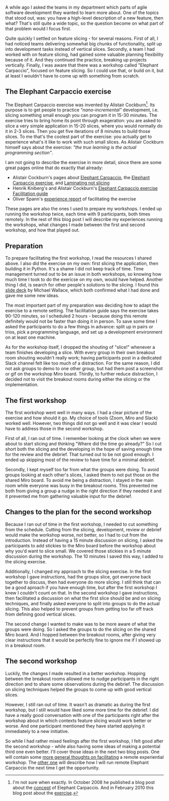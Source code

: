 <!--
.. title: Two times remote Elephant Carpaccio
.. slug: two-times-remote-elephant-carpaccio
.. date: 2021-10-03 21:28:50 UTC+02:00
.. tags: workshop, elephant carpaccio, small steps, agile, facilitation
.. category: workshop
.. link: 
.. description:
.. type: text
-->

A while ago I asked the teams in my department which parts of agile software development they wanted to learn more about. One of the topics that stood out, was: you have a high-level description of a new feature, then what? That's still quite a wide topic, so the question become on what part of that problem would I focus first.

Quite quickly I settled on feature slicing - for several reasons. First of all, I had noticed teams delivering somewhat big chunks of functionality, split up into development tasks instead of vertical slices. Secondly, a team I had worked with on feature slicing, had gained some valuable planning flexibility because of it. And they continued the practice, breaking up projects vertically. Finally, I was aware that there was a workshop called "Elephant Carpaccio", focused on feature slicing. So I could use that, or build on it, but at least I wouldn't have to come up with something from scratch.


## The Elephant Carpaccio exercise
The Elephant Carpaccio exercise was invented by Alistair Cockburn[^1]. Its purpose is to get people to practice _"nano-incremental"_ development, i.e. slicing something small enough you can program it in 15-30 minutes. The exercise tries to bring home its point through exageration: you are asked to slice a very simple application in 15-20 slices, where you would normally do it in 2-3 slices. Then you get five iterations of 8 minutes to build those slices. To me that's the coolest part of the exercise: you actually get to experience what's it like to work with such small slices. As Alistair Cockburn himself says about the exercise: _"the true learning is the actual programming section"_.

<!-- TEASER_END -->

I am not going to describe the exercise in more detail, since there are some great pages online that do exactly that already:

- Alistair Cockburn's pages about [Elephant Carpaccio](https://web.archive.org/web/20171001172011/http://alistair.cockburn.us/Elephant+Carpaccio), the [Elephant Carpaccio exercise](https://web.archive.org/web/20171114154855/http://alistair.cockburn.us/Elephant+Carpaccio+exercise), and [Laminating not slicing](https://web.archive.org/web/20170621090707/http://alistair.cockburn.us/Laminating+not+slicing)
- Henrik Kniberg's and Alistair Cockburn's [Elephant Carpaccio exercise Facilitation guide](https://docs.google.com/document/d/1TCuuu-8Mm14oxsOnlk8DqfZAA1cvtYu9WGv67Yj_sSk/pub)
- Oliver Spann's [experience report](https://medium.com/@olivercecilspann/elephant-carpaccio-exercise-an-experience-report-207f0cc79c34) of facilitating the exercise

These pages are also the ones I used to prepare my workshops. I ended up running the workshop twice, each time with 9 participants, both times remotely. In the rest of this blog post I will describe my experiences running the workshops, what changes I made between the first and second workshop, and how that played out.


## Preparation
To prepare facilitating the first workshop, I read the resources I shared above. I also did the exercise on my own: first slicing the application, then building it in Python. It's a shame  I did not keep track of time. Time management turned out to be an issue in both workshops, so knowing how much time I took to do the exericse on my own, would have helped. Another thing I did, is search for other people's solutions to the slicing. I found this [slide deck](https://elizabeth-mckellar-6gje.squarespace.com/s/Elephant-Carpaccio_november2017_chapter-presentation-wdm5.pdf) by Michael Wallace, which both confirmed what I had done and gave me some new ideas.

The most important part of my preparation was deciding how to adapt the exercise to a remote setting. The facilitation guide says the exercise takes 90-120 minutes, so I scheduled 2 hours - because doing this remote definitely would not be faster than doing it in person. To save some time I asked the participants to do a few things in advance: split up in pairs or trios, pick a programming language, and set up a development environment on at least one machine.

As for the workshop itself, I dropped the shouting of "slice!" whenever a team finishes developing a slice. With every group in their own breakout room shouting wouldn't really work; having participants post in a dedicated Slack channel felt like too much of a distraction. For the same reason, I did not ask groups to demo to one other group, but had them post a screenshot or gif on the workshop Miro board. Thirdly, to further reduce distraction,  I decided not to visit the breakout rooms during either the slicing or the implementation.


## The first workshop

The first workshop went well in many ways. I had a clear picture of the exercise and how should it go. My choice of tools (Zoom, Miro and Slack) worked well. However, two things did not go well and it was clear I would have to address those in the second workshop.

First of all, I ran out of time. I remember looking at the clock when we were about to start slicing and thinking "Where did the time go already?" So I cut short both the slicing and the developing in the hope of saving enough time for the review and the debrief. That turned out to be not good enough. I ended up skipping most of the review to have time for a minimal debrief.

Secondly, I kept myself too far from what the groups were doing. To avoid groups looking at each other's slices, I asked them to not put those on the shared Miro board. To avoid me being a distraction, I stayed in the main room while everyone was busy in the breakout rooms. This prevented me both from giving a group a nudge in the right direction if they needed it and it prevented me from gathering valuable input for the debrief.


## Changes to the plan for the second workshop

Because I ran out of time in the first workshop, I needed to cut something from the schedule. Cutting from the slicing, development, review or debrief would make the workshop worse, not better, so I had to cut from the introduction. Instead of having a 15 minute discussion on slicing, I asked the participants to add stickies to the Miro board before the workshop about why you'd want to slice small. We covered those stickies in a 5 minute discussion during the workshop. The 10 minutes I saved this way, I added to the slicing exercise.

Additionally, I changed my approach to the slicing exercise. In the first workshop I gave instructions, had the groups slice, got everyone back together to discuss, then had everyone do more slicing. I still think that can be a good aproach if you have enough time, but after the first workshop I knew I couldn't count on that. In the second workshop I gave instructions, then facilitated a discussion on what the first slice should be and on slicing techniques, and finally asked everyone to split into groups to do the actual slicing. This also helped to prevent groups from getting too far off track from defining good vertical slices.

The second change I wanted to make was to be more aware of what the groups were doing. So I asked the groups to do the slicing on the shared Miro board. And I hopped between the breakout rooms, after giving very clear instructions that it would be perfectly fine to ignore me if I showed up in a breakout room.


## The second workshop
Luckily, the changes I made resulted in a better workshop. Hopping between the breakout rooms allowed me to nudge participants in the right direction and to share some observations during the debrief. The discussion on slicing techniques helped the groups to come up with good vertical slices.

However, I still ran out of time. It wasn't as dramatic as during the first workshop, but I still would have liked some more time for the debrief. I did have a really good conversation with one of the participants right after the workshop about in which contexts feature slicing would work better or worse. And one participant mentioned they have started applying it immediately to a new initiative.

So while I had rather mixed feelings after the first workshop, I felt good after the second workshop - while also having some ideas of making a potential third one even better. I'll cover those ideas in the next two blog posts. One will contain some [more general thoughts on facilitating](link://slug/lessons-learned-after-facilitating-elephant-carpaccio) a remote experiential workshop. The [other one](link://slug/how-to-run-a-remote-elephant-carpaccio) will describe how I will run remote Elephant Carpaccio the next time I get the opportunity.


[^1]: I'm not sure when exactly. In October 2008 he published a blog post about the [concept](https://web.archive.org/web/20081017032508/http://alistair.cockburn.us/Elephant+Carpaccio) of Elephant Carpaccio.  And in February 2010 this blog post about the [exercise](https://web.archive.org/web/20140329203352/http://alistair.cockburn.us/Elephant+Carpaccio+exercise).
